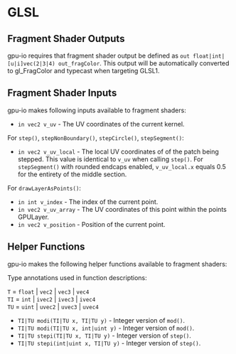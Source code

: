 # GLSL

## Fragment Shader Outputs

gpu-io requires that fragment shader output be defined as `out float|int|[u|i]vec(2|3|4) out_fragColor`.  This output will be automatically converted to gl_FragColor and typecast when targeting GLSL1.

## Fragment Shader Inputs

gpu-io makes following inputs available to fragment shaders:

- `in vec2 v_uv` - The UV coordinates of the current kernel.

For `step()`, `stepNonBoundary()`, `stepCircle()`, `stepSegment()`:

- `in vec2 v_uv_local` - The local UV coordinates of of the patch being stepped.  This value is identical to `v_uv` when calling `step()`.  For `stepSegment()` with rounded endcaps enabled, `v_uv_local.x` equals 0.5 for the entirety of the middle section.

For `drawLayerAsPoints()`:

- `in int v_index` - The index of the current point.
- `in vec2 v_uv_array` - The UV coordinates of this point within the points GPULayer.
- `in vec2 v_position` - Position of the current point.


## Helper Functions

gpu-io makes the following helper functions available to fragment shaders:

Type annotations used in function descriptions:

`T` = `float` | `vec2` | `vec3` | `vec4`  
`TI` = `int` | `ivec2` | `ivec3` | `ivec4`  
`TU` = `uint` | `uvec2` | `uvec3` | `uvec4`  

- `TI|TU modi(TI|TU x, TI|TU y)` - Integer version of `mod()`.
- `TI|TU modi(TI|TU x, int|uint y)` - Integer version of `mod()`.
- `TI|TU stepi(TI|TU x, TI|TU y)` - Integer version of `step()`.
- `TI|TU stepi(int|uint x, TI|TU y)` - Integer version of `step()`.

